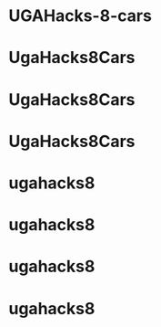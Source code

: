 # UGAHacks-8-cars
# UgaHacks8Cars
# UgaHacks8Cars
# UgaHacks8Cars
# ugahacks8
# ugahacks8
# ugahacks8
# ugahacks8

